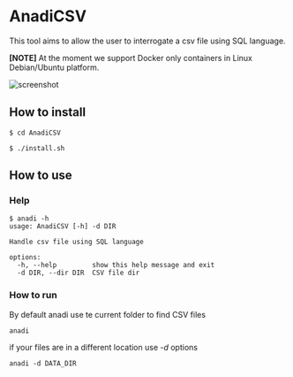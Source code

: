 # AnadiCSV

This tool aims to allow the user to interrogate a csv file using SQL language.

**[NOTE]** At the moment we support Docker only containers in Linux Debian/Ubuntu platform.


![screenshot](images/screenshots/screenshot1.png)


## How to install


```shell
$ cd AnadiCSV

$ ./install.sh

```

## How to use

### Help

```shell
$ anadi -h
usage: AnadiCSV [-h] -d DIR

Handle csv file using SQL language

options:
  -h, --help         show this help message and exit
  -d DIR, --dir DIR  CSV file dir
```

### How to run

By default anadi use te current folder to find CSV files

```shell
anadi
```

if your files are in a different location use *-d* options


```shell
anadi -d DATA_DIR
```
